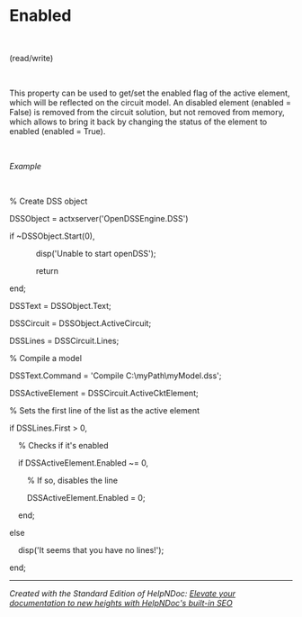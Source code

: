 # Enabled

&nbsp;

(read/write)

&nbsp;

This property can be used to get/set the enabled flag of the active element, which will be reflected on the circuit model. An disabled element (enabled = False) is removed from the circuit solution, but not removed from memory, which allows to bring it back by changing the status of the element to enabled (enabled = True).

&nbsp;

*Example*

&nbsp;

% Create DSS object

DSSObject = actxserver('OpenDSSEngine.DSS')

if ~DSSObject.Start(0),

&nbsp; &nbsp; &nbsp; &nbsp; &nbsp; &nbsp; disp('Unable to start openDSS');

&nbsp; &nbsp; &nbsp; &nbsp; &nbsp; &nbsp; return

end;

DSSText = DSSObject.Text;

DSSCircuit = DSSObject.ActiveCircuit;

DSSLines = DSSCircuit.Lines;

% Compile a model &nbsp; &nbsp;

DSSText.Command = 'Compile C:\\myPath\\myModel.dss';

DSSActiveElement = DSSCircuit.ActiveCktElement;

% Sets the first line of the list as the active element

if DSSLines.First \> 0,

&nbsp; &nbsp; % Checks if it's enabled

&nbsp; &nbsp; if DSSActiveElement.Enabled ~= 0,

&nbsp; &nbsp; &nbsp; &nbsp; % If so, disables the line

&nbsp; &nbsp; &nbsp; &nbsp; DSSActiveElement.Enabled = 0;

&nbsp; &nbsp; end;

else&nbsp;

&nbsp; &nbsp; disp('It seems that you have no lines\!');

end;


***
_Created with the Standard Edition of HelpNDoc: [Elevate your documentation to new heights with HelpNDoc's built-in SEO](<https://www.helpndoc.com/feature-tour/produce-html-websites/>)_
